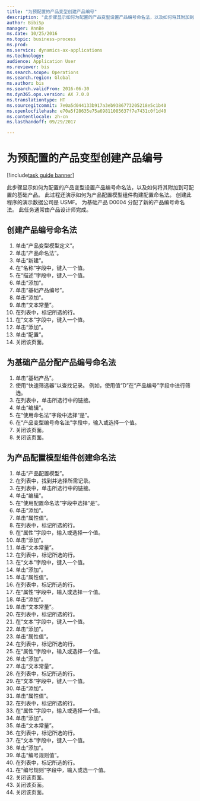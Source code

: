```yaml
--- 
title: "为预配置的产品变型创建产品编号"
description: "此步骤显示如何为配置的产品变型设置产品编号命名法，以及如何将其附加到可配置的基础产品。"
author: BibiSp
manager: AnnBe
ms.date: 10/25/2016
ms.topic: business-process
ms.prod: 
ms.service: dynamics-ax-applications
ms.technology: 
audience: Application User
ms.reviewer: bis
ms.search.scope: Operations
ms.search.region: Global
ms.author: bis
ms.search.validFrom: 2016-06-30
ms.dyn365.ops.version: AX 7.0.0
ms.translationtype: HT
ms.sourcegitcommit: 7e0a5d044133b917a3eb9386773205218e5c1b40
ms.openlocfilehash: e70a5f28635e75a69811085637f7e7431c0f1d40
ms.contentlocale: zh-cn
ms.lasthandoff: 09/29/2017

---
```

# <a name="create-a-product-number-for-configured-product-variants"></a>为预配置的产品变型创建产品编号

[!include[task guide banner](../../includes/task-guide-banner.md)]

此步骤显示如何为配置的产品变型设置产品编号命名法，以及如何将其附加到可配置的基础产品。 此过程还演示如何为产品配置模型组件构建配置命名法。 创建此程序的演示数据公司是 USMF。 为基础产品 D0004 分配了新的产品编号命名法。 此任务通常由产品设计师完成。


## <a name="create-a-product-number-nomenclature"></a>创建产品编号命名法
1. 单击“产品变型模型定义”。
2. 单击“产品命名法”。
3. 单击“新建”。
4. 在“名称”字段中，键入一个值。
5. 在“描述”字段中，键入一个值。
6. 单击“添加”。
7. 单击“基础产品编号”。
8. 单击“添加”。
9. 单击“文本常量”。
10. 在列表中，标记所选的行。
11. 在“文本”字段中，键入一个值。
12. 单击“添加”。
13. 单击“配置”。
14. 关闭该页面。

## <a name="assign-the-product-number-nomenclature-to-a-product-master"></a>为基础产品分配产品编号命名法
1. 单击“基础产品”。
2. 使用“快速筛选器”以查找记录。 例如，使用值“D”在“产品编号”字段中进行筛选。
3. 在列表中，单击所选行中的链接。
4. 单击“编辑”。
5. 在“使用命名法”字段中选择“是”。
6. 在“产品变型编号命名法”字段中，输入或选择一个值。
7. 关闭该页面。
8. 关闭该页面。

## <a name="create-nomenclature-for-a-product-configuration-model-component"></a>为产品配置模型组件创建命名法
1. 单击“产品配置模型”。
2. 在列表中，找到并选择所需记录。
3. 在列表中，单击所选行中的链接。
4. 单击“编辑”。
5. 在“使用配置命名法”字段中选择“是”。
6. 单击“添加”。
7. 单击“属性值”。
8. 在列表中，标记所选的行。
9. 在“属性”字段中，输入或选择一个值。
10. 单击“添加”。
11. 单击“文本常量”。
12. 在列表中，标记所选的行。
13. 在“文本”字段中，键入一个值。
14. 单击“添加”。
15. 单击“属性值”。
16. 在列表中，标记所选的行。
17. 在“属性”字段中，输入或选择一个值。
18. 单击“添加”。
19. 单击“文本常量”。
20. 在列表中，标记所选的行。
21. 在“文本”字段中，键入一个值。
22. 单击“添加”。
23. 单击“属性值”。
24. 在列表中，标记所选的行。
25. 在“属性”字段中，输入或选择一个值。
26. 单击“添加”。
27. 单击“文本常量”。
28. 在列表中，标记所选的行。
29. 在“文本”字段中，键入一个值。
30. 单击“添加”。
31. 单击“属性值”。
32. 在列表中，标记所选的行。
33. 在“属性”字段中，输入或选择一个值。
34. 单击“添加”。
35. 单击“文本常量”。
36. 在列表中，标记所选的行。
37. 在“文本”字段中，键入一个值。
38. 单击“添加”。
39. 单击“编号规则值”。
40. 在列表中，标记所选的行。
41. 在“编号规则”字段中，输入或选一个值。
42. 关闭该页面。
43. 关闭该页面。
44. 关闭该页面。


